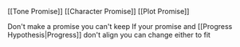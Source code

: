 [[Tone Promise]]
[[Character Promise]]
[[Plot Promise]]

Don't make a promise you can't keep
If your promise and [[Progress Hypothesis|Progress]] don't align you can change either to fit